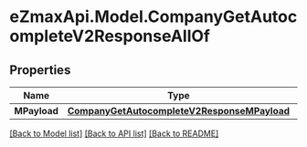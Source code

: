 
# eZmaxApi.Model.CompanyGetAutocompleteV2ResponseAllOf

## Properties

Name | Type | Description | Notes
------------ | ------------- | ------------- | -------------
**MPayload** | [**CompanyGetAutocompleteV2ResponseMPayload**](CompanyGetAutocompleteV2ResponseMPayload.md) |  | 

[[Back to Model list]](../README.md#documentation-for-models)
[[Back to API list]](../README.md#documentation-for-api-endpoints)
[[Back to README]](../README.md)

